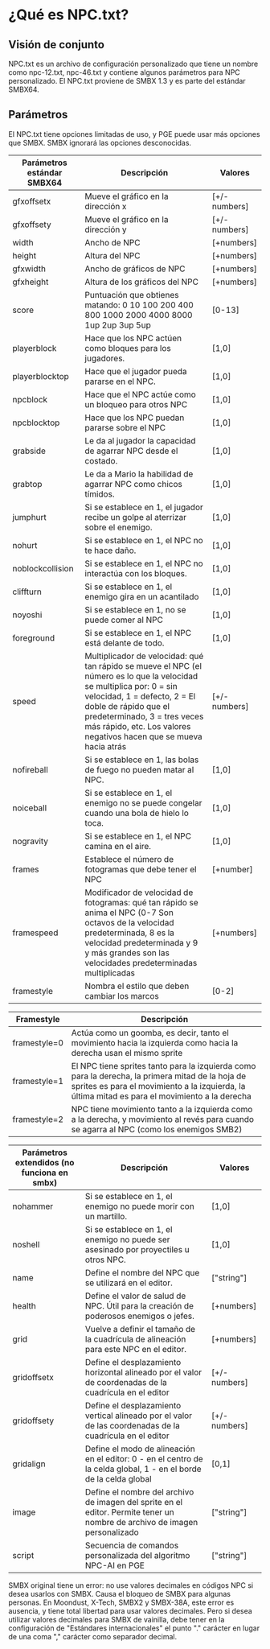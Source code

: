 # ¿Qué es NPC.txt?
## Visión de conjunto
NPC.txt es un archivo de configuración personalizado que tiene un nombre como npc-12.txt, npc-46.txt y contiene algunos parámetros para NPC personalizado. El NPC.txt proviene de SMBX 1.3 y es parte del estándar SMBX64.
## Parámetros
El NPC.txt tiene opciones limitadas de uso, y PGE puede usar más opciones que SMBX. SMBX ignorará las opciones desconocidas.

| Parámetros estándar SMBX64 | Descripción | Valores |
|---------|-------------|--------|
| gfxoffsetx | Mueve el gráfico en la dirección x | [+/- numbers] |
| gfxoffsety | Mueve el gráfico en la dirección y| [+/- numbers] |
| width | Ancho de NPC | [+numbers] | 
| height | Altura del NPC | [+numbers] |
| gfxwidth | Ancho de gráficos de NPC | [+numbers] | 
| gfxheight | Altura de los gráficos del NPC | [+numbers] |
| score | Puntuación que obtienes matando: 0 10 100 200 400 800 1000 2000 4000 8000 1up 2up 3up 5up | [0-13] |
| playerblock | Hace que los NPC actúen como bloques para los jugadores. | [1,0] |
| playerblocktop | Hace que el jugador pueda pararse en el NPC. | [1,0] |
| npcblock | Hace que el NPC actúe como un bloqueo para otros NPC | [1,0] |
| npcblocktop | Hace que los NPC puedan pararse sobre el NPC | [1,0] |
| grabside | Le da al jugador la capacidad de agarrar NPC desde el costado. | [1,0] |
| grabtop | Le da a Mario la habilidad de agarrar NPC como chicos tímidos. | [1,0] |
| jumphurt | Si se establece en 1, el jugador recibe un golpe al aterrizar sobre el enemigo. | [1,0] |
| nohurt | Si se establece en 1, el NPC no te hace daño. |[1,0] |
| noblockcollision | Si se establece en 1, el NPC no interactúa con los bloques. | [1,0] |
| cliffturn | Si se establece en 1, el enemigo gira en un acantilado | [1,0] |
| noyoshi | Si se establece en 1, no se puede comer al NPC | [1,0] |
| foreground | Si se establece en 1, el NPC está delante de todo. | [1,0] |
| speed | Multiplicador de velocidad: qué tan rápido se mueve el NPC (el número es lo que la velocidad se multiplica por: 0 = sin velocidad, 1 = defecto, 2 = El doble de rápido que el predeterminado, 3 = tres veces más rápido, etc. Los valores negativos hacen que se mueva hacia atrás | [+/-numbers] |
| nofireball | Si se establece en 1, las bolas de fuego no pueden matar al NPC. | [1,0] |
| noiceball | Si se establece en 1, el enemigo no se puede congelar cuando una bola de hielo lo toca. | [1,0] |
| nogravity | Si se establece en 1, el NPC camina en el aire. | [1,0] |
| frames | Establece el número de fotogramas que debe tener el NPC | [+number] |
| framespeed | Modificador de velocidad de fotogramas: qué tan rápido se anima el NPC (0-7 Son octavos de la velocidad predeterminada, 8 es la velocidad predeterminada y 9 y más grandes son las velocidades predeterminadas multiplicadas | [+numbers] |
| framestyle | Nombra el estilo que deben cambiar los marcos | [0-2] |

| Framestyle | Descripción |
|---------|-------------|
| framestyle=0 |Actúa como un goomba, es decir, tanto el movimiento hacia la izquierda como hacia la derecha usan el mismo sprite |
| framestyle=1 |El NPC tiene sprites tanto para la izquierda como para la derecha, la primera mitad de la hoja de sprites es para el movimiento a la izquierda, la última mitad es para el movimiento a la derecha |
| framestyle=2 |NPC tiene movimiento tanto a la izquierda como a la derecha, y movimiento al revés para cuando se agarra al NPC (como los enemigos SMB2) |

| Parámetros extendidos (no funciona en smbx) | Descripción | Valores |
|---------|-------------|--------|
| nohammer |Si se establece en 1, el enemigo no puede morir con un martillo. |[1,0] |
| noshell |Si se establece en 1, el enemigo no puede ser asesinado por proyectiles u otros NPC. |[1,0] |
| name |Define el nombre del NPC que se utilizará en el editor. |["string"] |
| health |Define el valor de salud de NPC. Útil para la creación de poderosos enemigos o jefes. |[+numbers] |
| grid |Vuelve a definir el tamaño de la cuadrícula de alineación para este NPC en el editor. |[+numbers] |
| gridoffsetx |Define el desplazamiento horizontal alineado por el valor de coordenadas de la cuadrícula en el editor |[+/-numbers] |
| gridoffsety |Define el desplazamiento vertical alineado por el valor de las coordenadas de la cuadrícula en el editor |[+/-numbers] |
| gridalign |Define el modo de alineación en el editor: 0 - en el centro de la celda global, 1 - en el borde de la celda global |[0,1] |
| image |Define el nombre del archivo de imagen del sprite en el editor. Permite tener un nombre de archivo de imagen personalizado |["string"] |
| script |Secuencia de comandos personalizada del algoritmo NPC-AI en PGE |["string"] |

<Note type="warning">
SMBX original tiene un error: no use valores decimales en códigos NPC si desea usarlos con SMBX.
Causa el bloqueo de SMBX para algunas personas. En Moondust, X-Tech, SMBX2 y SMBX-38A, este error es ausencia,
y tiene total libertad para usar valores decimales. Pero si desea utilizar valores decimales para SMBX de vainilla,
debe tener en la configuración de "Estándares internacionales" el punto "." carácter en lugar de una coma "," carácter
como separador decimal.
</Note>
